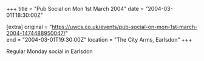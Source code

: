 +++
title = "Pub Social on Mon 1st March 2004"
date = "2004-03-01T18:30:00Z"

[extra]
original = "https://uwcs.co.uk/events/pub-social-on-mon-1st-march-2004-1474488950047/"    
end = "2004-03-01T19:30:00Z"
location = "The City Arms, Earlsdon"
+++

Regular Monday social in Earlsdon

